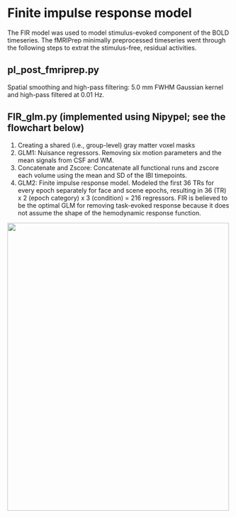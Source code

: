 # Finite impulse response model 
The FIR model was used to model stimulus-evoked component of the BOLD timeseries. The fMRIPrep minimally preprocessed timeseries went through the following steps to extrat the stimulus-free, residual activities. 
## pl_post_fmriprep.py
Spatial smoothing and high-pass filtering: 5.0 mm FWHM Gaussian kernel and high-pass filtered at 0.01 Hz.
## FIR_glm.py (implemented using Nipypel; see the flowchart below)
1. Creating a shared (i.e., group-level) gray matter voxel masks 
2. GLM1: Nuisance regressors. Removing six motion parameters and the mean signals from CSF and WM. 
3. Concatenate and Zscore: Concatenate all functional runs and zscore each volume using the mean and SD of the IBI timepoints. 
4. GLM2: Finite impulse response model. Modeled the first 36 TRs for every epoch separately for face and scene epochs, resulting in 36 (TR) x 2 (epoch category) x 3 (condition) = 216 regressors. FIR is believed to be the optimal GLM for removing task-evoked response because it does not assume the shape of the hemodynamic response function.


<img src="https://user-images.githubusercontent.com/63365201/166166948-3820b0cc-1eb7-4a17-a31f-e16386a2c794.PNG" width="500" height="650">
